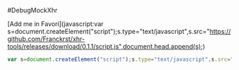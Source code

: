 #DebugMockXhr

[Add me in Favori](javascript:var s=document.createElement("script");s.type="text/javascript",s.src="https://github.com/Franckrst/xhr-tools/releases/download/0.1.1/script.js",document.head.append(s);)

````javascript
var s=document.createElement("script");s.type="text/javascript",s.src="https://github.com/Franckrst/xhr-tools/releases/download/0.1.1/script.js",document.head.append(s);
````
